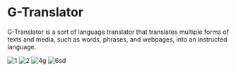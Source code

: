 # G-Translator
 G-Translator is a sort of language translator that  translates multiple forms of texts and media, such as words, phrases, and webpages, into an instructed language.
 
![1](https://github.com/Akshi44/G-Translator/assets/104931182/48fc74f5-7b69-4095-b3c7-2c5a992882d4)
![2](https://github.com/Akshi44/G-Translator/assets/104931182/157b0106-0f72-49b4-b563-853290416bd3)
![4g](https://github.com/Akshi44/G-Translator/assets/104931182/52d997ec-bf6d-43ad-9ae6-7a525eb3b222)
![6sd](https://github.com/Akshi44/G-Translator/assets/104931182/bd8e6830-e768-401b-aeae-67826b5cd49b)



